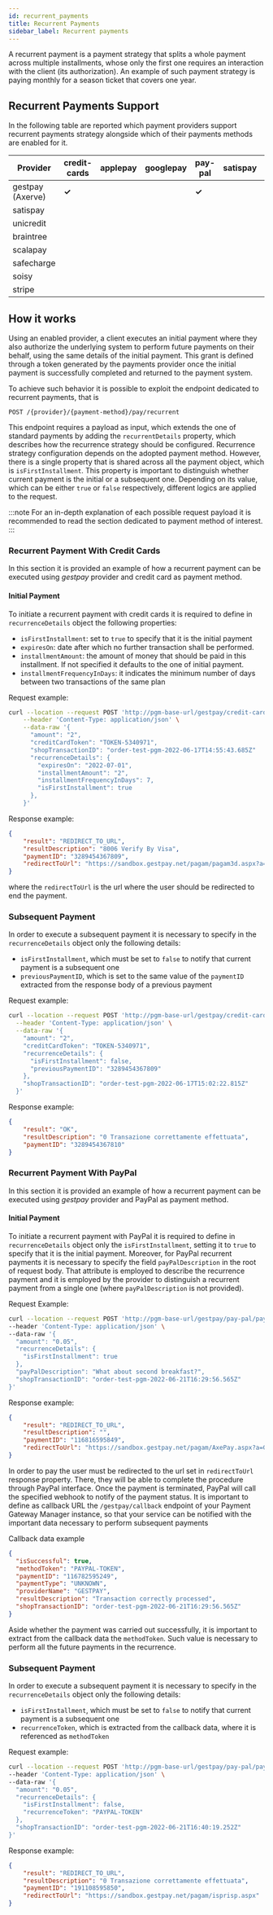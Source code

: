 ```yaml
---
id: recurrent_payments
title: Recurrent Payments
sidebar_label: Recurrent payments
---
```

A recurrent payment is a payment strategy that splits a whole payment across multiple installments,
whose only the first one requires an interaction with the client (its authorization).
An example of such payment strategy is paying monthly for a season ticket that covers one year.

## Recurrent Payments Support

In the following table are reported which payment providers support recurrent payments strategy
alongside which of their payments methods are enabled for it.

| Provider         | credit-cards | applepay | googlepay | pay-pal | satispay | scalapay | safecharge | soisy | stripe |
|------------------|--------------|----------|-----------|---------|----------|----------|------------|-------|--------|
| gestpay (Axerve) | **✓**        |          |           | **✓**   |          |          |            |       |        |
| satispay         |              |          |           |         |          |          |            |       |        |
| unicredit        |              |          |           |         |          |          |            |       |        |
| braintree        |              |          |           |         |          |          |            |       |        |
| scalapay         |              |          |           |         |          |          |            |       |        |
| safecharge       |              |          |           |         |          |          |            |       |        |
| soisy            |              |          |           |         |          |          |            |       |        |
| stripe           |              |          |           |         |          |          |            |       | **✓**  |

## How it works

Using an enabled provider, a client executes an initial payment where they also authorize the underlying
system to perform future payments on their behalf, using the same details of the initial payment.
This grant is defined through a token generated by the payments provider once the initial payment
is successfully completed and returned to the payment system.

To achieve such behavior it is possible to exploit the endpoint dedicated to recurrent payments, that is

    POST /{provider}/{payment-method}/pay/recurrent

This endpoint requires a payload as input, which extends the one of standard payments by adding the `recurrentDetails` property,
which describes how the recurrence strategy should be configured.
Recurrence strategy configuration depends on the adopted payment method. However, there is a single
property that is shared across all the payment object, which is `isFirstInstallment`. This property is important
to distinguish whether current payment is the initial or a subsequent one. Depending on its value,
which can be either `true` or `false` respectively, different logics are applied to the request.

:::note
For an in-depth explanation of each possible request payload it is recommended to read the
section dedicated to payment method of interest.
:::

### Recurrent Payment With Credit Cards

In this section it is provided an example of how a recurrent payment can be executed using
*gestpay* provider and credit card as payment method.

#### Initial Payment

To initiate a recurrent payment with credit cards it is required to define in `recurrenceDetails` object
the following properties:

- `isFirstInstallment`: set to `true` to specify that it is the initial payment
- `expiresOn`: date after which no further transaction shall be performed.
- `installmentAmount`: the amount of money that should be paid in this installment.
  If not specified it defaults to the one of initial payment.
- `installmentFrequencyInDays`: it indicates the minimum number of days between two transactions of the same plan

Request example:

```sh
curl --location --request POST 'http://pgm-base-url/gestpay/credit-cards/pay/recurrent' \
    --header 'Content-Type: application/json' \
    --data-raw '{
      "amount": "2",
      "creditCardToken": "TOKEN-5340971",
      "shopTransactionID": "order-test-pgm-2022-06-17T14:55:43.685Z"
      "recurrenceDetails": {
        "expiresOn": "2022-07-01",
        "installmentAmount": "2",
        "installmentFrequencyInDays": 7,
        "isFirstInstallment": true
      },
    }'
```

Response example:

```json
{
    "result": "REDIRECT_TO_URL",
    "resultDescription": "8006 Verify By Visa",
    "paymentID": "3289454367809",
    "redirectToUrl": "https://sandbox.gestpay.net/pagam/pagam3d.aspx?a=GESPAY89958&b=717aec0b-014e-4a6b-b4d2-86e9eff2d690&axerve3D=True&IsLightBox=False"
}
```

where the `redirectToUrl` is the url where the user should be redirected to end the payment.

### Subsequent Payment

In order to execute a subsequent payment it is necessary to specify in the `recurrenceDetails` object
only the following details:

- `isFirstInstallment`, which must be set to `false` to notify that current payment is a subsequent one
- `previousPaymentID`, which is set to the same value of the `paymentID` extracted from the response body of a previous payment

Request example:

```sh
curl --location --request POST 'http://pgm-base-url/gestpay/credit-cards/pay/recurrent' \
  --header 'Content-Type: application/json' \
  --data-raw '{
    "amount": "2",
    "creditCardToken": "TOKEN-5340971",
    "recurrenceDetails": {
      "isFirstInstallment": false,
      "previousPaymentID": "3289454367809"
    },
    "shopTransactionID": "order-test-pgm-2022-06-17T15:02:22.815Z"
  }'
```

Response example:

```json
{
    "result": "OK",
    "resultDescription": "0 Transazione correttamente effettuata",
    "paymentID": "3289454367810"
}
```

### Recurrent Payment With PayPal

In this section it is provided an example of how a recurrent payment can be executed using
*gestpay* provider and PayPal as payment method.

#### Initial Payment

To initiate a recurrent payment with PayPal it is required to define in `recurrenceDetails` object
only the `isFirstInstallment`, setting it to `true` to specify that it is the initial payment.
Moreover, for PayPal recurrent payments it is necessary to specify the field `payPalDescription`
in the root of request body. That attribute is employed to describe the recurrence payment and it
is employed by the provider to distinguish a recurrent payment from a single one
(where `payPalDescription` is not provided).

Request Example:

```sh
curl --location --request POST 'http://pgm-base-url/gestpay/pay-pal/pay/recurrent' \
--header 'Content-Type: application/json' \
--data-raw '{
  "amount": "0.05",
  "recurrenceDetails": {
    "isFirstInstallment": true
  },
  "payPalDescription": "What about second breakfast?",
  "shopTransactionID": "order-test-pgm-2022-06-21T16:29:56.565Z"
}'
```

Response example:

```json
{
    "result": "REDIRECT_TO_URL",
    "resultDescription": "",
    "paymentID": "116816595849",
    "redirectToUrl": "https://sandbox.gestpay.net/pagam/AxePay.aspx?a=GESPAY89958&b=cb0b4812-b87e-4a89-a140-8c565a51cf8c&paymentType=PAYPAL&singlePayment=true"
}
```

In order to pay the user must be redirected to the url set in `redirectToUrl` response property. There, they will
be able to complete the procedure through PayPal interface. Once the payment is terminated, PayPal will call
the specified webhook to notify of the payment status. It is important to define as callback URL the `/gestpay/callback`
endpoint of your Payment Gateway Manager instance, so that your service can be notified with the important
data necessary to perform subsequent payments

Callback data example

```json
{
  "isSuccessful": true,
  "methodToken": "PAYPAL-TOKEN",
  "paymentID": "116782595249",
  "paymentType": "UNKNOWN",
  "providerName": "GESTPAY",
  "resultDescription": "Transaction correctly processed",
  "shopTransactionID": "order-test-pgm-2022-06-21T16:29:56.565Z"
}
```

Aside whether the payment was carried out successfully, it is important to extract from the callback data
the `methodToken`. Such value is necessary to perform all the future payments in the recurrence.

### Subsequent Payment

In order to execute a subsequent payment it is necessary to specify in the `recurrenceDetails` object
only the following details:

- `isFirstInstallment`, which must be set to `false` to notify that current payment is a subsequent one
- `recurrenceToken`, which is extracted from the callback data, where it is referenced as `methodToken`

Request example:

```sh
curl --location --request POST 'http://pgm-base-url/gestpay/pay-pal/pay/recurrent' \
--header 'Content-Type: application/json' \
--data-raw '{
  "amount": "0.05",
  "recurrenceDetails": {
    "isFirstInstallment": false,
    "recurrenceToken": "PAYPAL-TOKEN"
  },
  "shopTransactionID": "order-test-pgm-2022-06-21T16:40:19.252Z"
}'
```

Response example:

```json
{
    "result": "REDIRECT_TO_URL",
    "resultDescription": "0 Transazione correttamente effettuata",
    "paymentID": "191108595850",
    "redirectToUrl": "https://sandbox.gestpay.net/pagam/isprisp.aspx"
}
```
